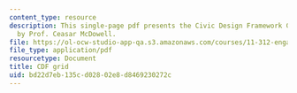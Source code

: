 ```yaml
---
content_type: resource
description: This single-page pdf presents the Civic Design Framework Grid created
  by Prof. Ceasar McDowell.
file: https://ol-ocw-studio-app-qa.s3.amazonaws.com/courses/11-312-engaging-community-models-and-methods-for-designers-and-planners-spring-2020/bd22d7eb135cd02802e8d8469230272c_MIT11_312s20_cdf_grid.pdf
file_type: application/pdf
resourcetype: Document
title: CDF grid
uid: bd22d7eb-135c-d028-02e8-d8469230272c
---
```


